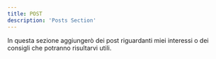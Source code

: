 ```yaml
---
title: POST
description: 'Posts Section'
---
```


In questa sezione aggiungerò dei post riguardanti miei interessi o dei consigli che potranno risultarvi utili.